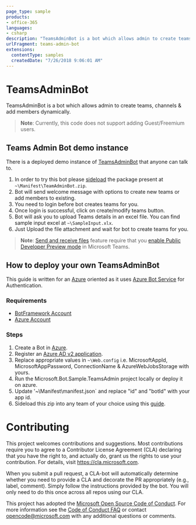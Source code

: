 ```yaml
---
page_type: sample
products:
- office-365
languages:
- csharp
description: "TeamsAdminBot is a bot which allows admin to create teams, channels & add members dynamically."
urlFragment: teams-admin-bot
extensions:
  contentType: samples
  createdDate: "7/26/2018 9:06:01 AM"
---
```


# TeamsAdminBot

TeamsAdminBot is a bot which allows admin to create teams, channels & add members dynamically.

>**Note**: Currently, this code does not support adding Guest/Freemium users.

## Teams Admin Bot demo instance

There is a deployed demo instance of [TeamsAdminBot](https://teamsadminbot.azurewebsites.net) that anyone can talk to.

1. In order to try this bot please [sideload](https://docs.microsoft.com/microsoftteams/platform/concepts/apps/apps-upload#upload-your-package-into-a-team-using-the-store) the package present at `~\Manifest\TeamAdminBot.zip`.
2. Bot will send welcome message with options to create new teams or add members to existing.
3. You need to login before bot creates teams for you.
4. Once login is successful, click on create/modify teams button.
5. Bot will ask you to upload Teams details in an excel file. You can find sample input excel at `~\SampleInput.xlx`.
6. Just Upload the file attachment and wait for bot to create teams for you. 
>**Note**: [Send and receive files](https://docs.microsoft.com/en-us/microsoftteams/platform/concepts/bots/bots-files) feature require that you [enable Public Developer Preview mode](https://msdn.microsoft.com/en-us/microsoft-teams/publicpreview) in Microsoft Teams.


## How to deploy your own TeamsAdminBot

This guide is written for an [Azure](https://azure.microsoft.com) oriented as it uses [Azure Bot Service](https://docs.microsoft.com/en-us/azure/bot-service/bot-builder-tutorial-authentication?view=azure-bot-service-3.0) for Authentication.

### Requirements
* [BotFramework Account](https://dev.botframework.com/)
* [Azure Account](https://azure.microsoft.com/en-us/)

### Steps
1. Create a Bot in [Azure](https://azure.microsoft.com/en-us/).
2. Register an [Azure AD v2 application](https://docs.microsoft.com/en-us/azure/bot-service/bot-builder-tutorial-authentication?view=azure-bot-service-3.0#to-register-an-azure-ad-v2-application).
3. Replace appropriate values in `~\Web.config` i.e. MicrosoftAppId, MicrosoftAppPassword, ConnectionName & AzureWebJobsStorage with yours.
4. Run the Microsoft.Bot.Sample.TeamsAdmin project locally or deploy it on azure.
5. Update '~\Manifest\manifest.json` and replace "id" and "botId" with your app id.
6. Sideload this zip into any team of your choice using this [guide](https://msdn.microsoft.com/en-us/microsoft-teams/sideload).

# Contributing

This project welcomes contributions and suggestions.  Most contributions require you to agree to a
Contributor License Agreement (CLA) declaring that you have the right to, and actually do, grant us
the rights to use your contribution. For details, visit https://cla.microsoft.com.

When you submit a pull request, a CLA-bot will automatically determine whether you need to provide
a CLA and decorate the PR appropriately (e.g., label, comment). Simply follow the instructions
provided by the bot. You will only need to do this once across all repos using our CLA.

This project has adopted the [Microsoft Open Source Code of Conduct](https://opensource.microsoft.com/codeofconduct/).
For more information see the [Code of Conduct FAQ](https://opensource.microsoft.com/codeofconduct/faq/) or
contact [opencode@microsoft.com](mailto:opencode@microsoft.com) with any additional questions or comments.

